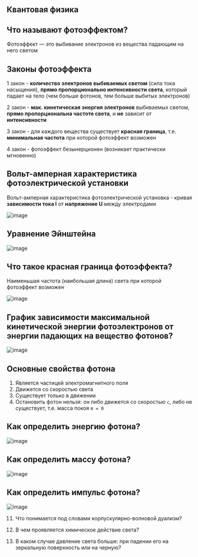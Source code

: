 ## Квантовая физика
## Что называют фотоэффектом?
Фотоэффект — это выбивание электронов из вещества падающим на него светом
## Законы фотоэффекта
1 закон - **количество электронов выбиваемых светом** (сила тока насыщения), **прямо пропорционально интенсивности света**, который падает на тело (чем больше фотонов, тем больше выбитых электронов)

2 закон - **мак. кинетическая энергия электронов** выбиваемых светом, **прямо пропорциональна частоте света**, и **не** зависит от **интенсивности**

3 закон - для каждого вещества существует **красная граница**, т.е. **минимальная частота** при которой фотоэффект возможен

4 закон - фотоэффект безынерционен (возникает практически мгновенно)

## Вольт-амперная характеристика фотоэлектрической установки
Вольт-амперная характеристика фотоэлектрической установка - кривая **зависимости тока I** от **напряжение U** между электродами

![image](https://user-images.githubusercontent.com/70198995/159115042-8c42daa8-2bf1-4d06-b5e6-b46bc8e41558.png)

## Уравнение Эйнштейна
![image](https://user-images.githubusercontent.com/70198995/159115089-c386bceb-6b83-4f39-a722-29b09bcd1a1c.png)

## Что такое красная граница фотоэффекта?
Наименьшая частота (наибольшая длина) света при которой фотоэффект возможен

![image](https://user-images.githubusercontent.com/70198995/159115143-3ff7955a-ee48-48a7-93e2-4c878093ee1f.png)

## График зависимости максимальной кинетической энергии фотоэлектронов от энергии падающих на вещество фотонов?
![image](https://user-images.githubusercontent.com/70198995/159115185-ab134c76-2d21-4bac-ac75-1b0ed077c283.png)

## Основные свойства фотона
1) Является частицей электромагнитного поля
2) Движется со скоростью света
3) Существует только в движении
4) Остановить фотон нельзя: он либо движется со скоростью `c`, либо не существует, т.е. масса покоя `m = 0`

## Как определить энергию фотона?
![image](https://user-images.githubusercontent.com/70198995/159115276-314e96b0-d4a9-43af-8257-fd6aab9eb3a0.png)

## Как определить массу фотона?
![image](https://user-images.githubusercontent.com/70198995/159115310-f503dd40-cd31-4dd9-afe0-bce84e239b78.png)

## Как определить импульс фотона?
![image](https://user-images.githubusercontent.com/70198995/159115341-9f5e5cb3-98e8-4372-867b-962dd9d3cc85.png)

11.	Что понимается под словами корпускулярно-волновой дуализм?

12.	В чем проявляется химическое действие света?

13.	В каком случае давление света больше: при падении его на зеркальную поверхность или на черную?
